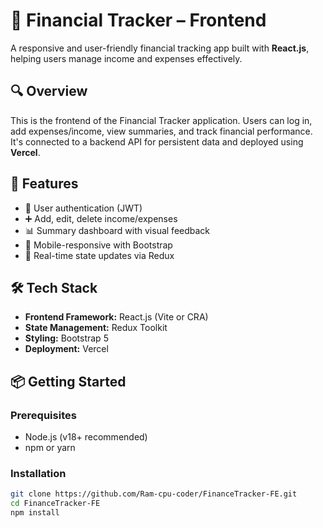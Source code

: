 # 💸 Financial Tracker – Frontend

A responsive and user-friendly financial tracking app built with **React.js**, helping users manage income and expenses effectively.

## 🔍 Overview

This is the frontend of the Financial Tracker application. Users can log in, add expenses/income, view summaries, and track financial performance. It's connected to a backend API for persistent data and deployed using **Vercel**.

## 🚀 Features

- 🔐 User authentication (JWT)
- ➕ Add, edit, delete income/expenses
- 📊 Summary dashboard with visual feedback
- 📱 Mobile-responsive with Bootstrap
- 🔁 Real-time state updates via Redux

## 🛠 Tech Stack

- **Frontend Framework:** React.js (Vite or CRA)
- **State Management:** Redux Toolkit
- **Styling:** Bootstrap 5
- **Deployment:** Vercel

## 📦 Getting Started

### Prerequisites

- Node.js (v18+ recommended)
- npm or yarn

### Installation

```bash
git clone https://github.com/Ram-cpu-coder/FinanceTracker-FE.git
cd FinanceTracker-FE
npm install
